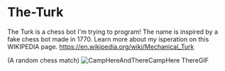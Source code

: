 # The-Turk
The Turk is a chess bot I'm trying to program!
The name is inspired by a fake chess bot made in 1770. 
Learn more about my isperation on this WIKIPEDIA page.
https://en.wikipedia.org/wiki/Mechanical_Turk

(A random chess match)
![CampHereAndThereCampHere ThereGIF](https://github.com/user-attachments/assets/283c71b2-b623-417e-bd35-a209a738505e)
